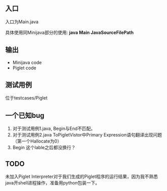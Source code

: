 ## 入口

入口为Main.java 

具体使用同Minijava部分的使用:  **java Main JavaSourceFilePath**

## 输出

* Minijava code
* Piglet code

## 测试用例

位于testcases/Piglet

## 一个已知bug

1. 对于测试用例1.java, Begin与End不匹配。
2. 对于测试用例2.java ToPigletVistor中Primary Expression语句翻译出现问题（第一个Hallocate为0）
3. Begin 这个lable之后都没换行？

## TODO

未加入Piglet Interpreter对于我们生成的Piglet程序的运行结果，因为我不熟悉java开shell进程操作，准备用python包装一下。

